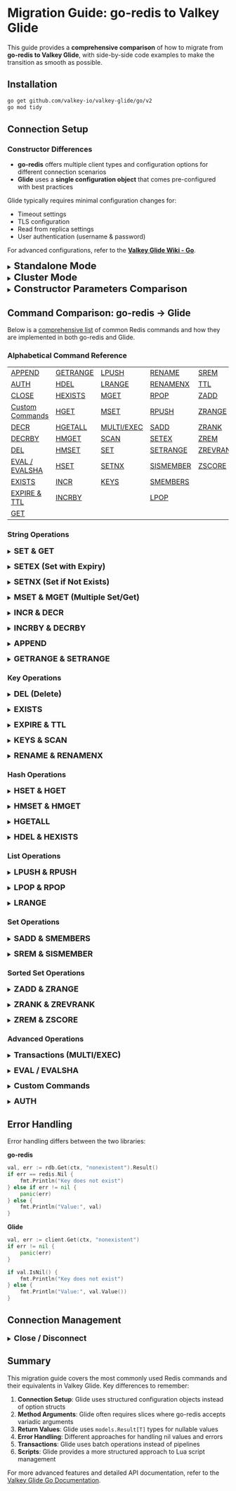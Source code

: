 # Migration Guide: go-redis to Valkey Glide

This guide provides a **comprehensive comparison** of how to migrate from **go-redis to Valkey Glide**, with side-by-side code examples to make the transition as smooth as possible.

## Installation

```bash
go get github.com/valkey-io/valkey-glide/go/v2
go mod tidy
```

## Connection Setup

### Constructor Differences

- **go-redis** offers multiple client types and configuration options for different connection scenarios
- **Glide** uses a **single configuration object** that comes pre-configured with best practices

Glide typically requires minimal configuration changes for:
- Timeout settings
- TLS configuration
- Read from replica settings
- User authentication (username & password)

For advanced configurations, refer to the **[Valkey Glide Wiki - Go](https://github.com/valkey-io/valkey-glide/wiki/Go-wrapper)**.

<details>
<summary><b style="font-size:22px;">Standalone Mode</b></summary>

**go-redis**
```go
import (
    "context"
    "github.com/redis/go-redis/v9"
)

var ctx = context.Background()

// Simple connection
rdb := redis.NewClient(&redis.Options{
    Addr: "localhost:6379",
})

// With options
rdbWithOptions := redis.NewClient(&redis.Options{
    Addr:     "localhost:6379",
    Username: "user",
    Password: "password",
})
```

**Glide**
```go
import (
    "context"
    "github.com/valkey-io/valkey-glide/go/v2"
    "github.com/valkey-io/valkey-glide/go/v2/config"
)

var ctx = context.Background()

// Simple connection
client, err := glide.NewClient(&config.ClientConfiguration{
    Addresses: []config.NodeAddress{
        {Host: "localhost", Port: 6379},
    },
})

// With options
clientWithOptions, err := glide.NewClient(&config.ClientConfiguration{
    Addresses: []config.NodeAddress{
        {Host: "localhost", Port: 6379},
    },
    UseTLS: true,
    Credentials: &config.ServerCredentials{
        Username: "user",
        Password: "password",
    },
    ReadFrom: config.ReadFromAZAffinity,
    RequestTimeout: 2000 * time.Millisecond,
    ConnectionBackoff: &config.ConnectionBackoffStrategy{
        NumberOfRetries: 5,
        Factor:          2,
        ExponentBase:    2,
        JitterPercent:   10,
    },
    AdvancedConfiguration: &config.AdvancedClientConfiguration{
        ConnectionTimeout: 5000 * time.Millisecond,
        TLSAdvancedConfiguration: &config.TLSAdvancedConfiguration{
            UseInsecureTLS: false,
        },
    },
    DatabaseId: 0,
})
```

</details>

<details>
<summary><b style="font-size:22px;">Cluster Mode</b></summary>

**go-redis**  
```go
import (
    "github.com/redis/go-redis/v9"
)

cluster := redis.NewClusterClient(&redis.ClusterOptions{
    Addrs: []string{"127.0.0.1:6379", "127.0.0.1:6380"},
})

// With options
clusterWithOptions := redis.NewClusterClient(&redis.ClusterOptions{
    Addrs:    []string{"127.0.0.1:6379", "127.0.0.1:6380"},
    Username: "user",
    Password: "password",
})
```

**Glide**  
```go
import (
    "github.com/valkey-io/valkey-glide/go/v2"
    "github.com/valkey-io/valkey-glide/go/v2/config"
)

client, err := glide.NewClusterClient(&config.ClusterClientConfiguration{
    Addresses: []config.NodeAddress{
        {Host: "127.0.0.1", Port: 6379},
        {Host: "127.0.0.1", Port: 6380},
    },
})

// With options
clientWithOptions, err := glide.NewClusterClient(&config.ClusterClientConfiguration{
    Addresses: []config.NodeAddress{
        {Host: "127.0.0.1", Port: 6379},
        {Host: "127.0.0.1", Port: 6380},
    },
    UseTLS: true,
    Credentials: &config.ServerCredentials{
        Username: "user",
        Password: "password",
    },
    ReadFrom: config.ReadFromAZAffinity,
    RequestTimeout: 2000 * time.Millisecond,
    ConnectionBackoff: &config.ConnectionBackoffStrategy{
        NumberOfRetries: 5,
        Factor:          2,
        ExponentBase:    2,
        JitterPercent:   10,
    },
    AdvancedConfiguration: &config.AdvancedClusterClientConfiguration{
        ConnectionTimeout: 5000 * time.Millisecond,
        TLSAdvancedConfiguration: &config.TLSAdvancedConfiguration{
            UseInsecureTLS: false,
        },
    },
})
```

</details>

<details>
<summary><b style="font-size:22px;">Constructor Parameters Comparison</b></summary>

The table below compares **go-redis options** with **Glide configuration parameters**:

| **go-redis Parameter** | **Equivalent Glide Configuration** |
|--------------------------|--------------------------------------|
| `Addr: string`           | `Addresses: []config.NodeAddress{{Host: string, Port: int}}` |
| `Username: string`       | `Credentials: &config.ServerCredentials{Username: string}` |
| `Password: string`       | `Credentials: &config.ServerCredentials{Password: string}` |
| `DB: int`                | `DatabaseId: int` |
| `TLSConfig: *tls.Config` | `UseTLS: true` |
| `DialTimeout: time.Duration` | `RequestTimeout: time.Duration` |
| `ReadTimeout: time.Duration` | `RequestTimeout: time.Duration` |
| `WriteTimeout: time.Duration` | `RequestTimeout: time.Duration` |
| `MaxRetries: int`        | `ConnectionBackoff: &config.ConnectionBackoffStrategy{NumberOfRetries: int}` |
| `MinRetryBackoff: time.Duration` | `ConnectionBackoff: &config.ConnectionBackoffStrategy{Factor: int, ExponentBase: int}` |
| `MaxRetryBackoff: time.Duration` | `ConnectionBackoff: &config.ConnectionBackoffStrategy{Factor: int, ExponentBase: int}` |
| `ClientName: string`     | `ClientName: string` |
| `ReadFrom: ReadFrom`     | `ReadFrom: config.ReadFrom.Replica` / `config.ReadFrom.PreferReplica` / `config.ReadFrom.AZAffinity` / `config.ReadFrom.AZAffinityReplicasAndPrimary` [Read about AZ affinity](https://valkey.io/blog/az-affinity-strategy/) |
| `LazyConnect: bool`      | `LazyConnect: bool` |

**Advanced configuration**

Both **Standalone** and **Cluster** modes support advanced configuration options:

```go
// Standalone mode
client, err := glide.NewClient(&config.ClientConfiguration{
    Addresses: []config.NodeAddress{{Host: "localhost", Port: 6379}},
    RequestTimeout: 500 * time.Millisecond,
    UseTLS: true,
    ClientName: "my-client",
})

// Cluster mode
clusterClient, err := glide.NewClusterClient(&config.ClusterClientConfiguration{
    Addresses: []config.NodeAddress{{Host: "localhost", Port: 6379}},
    RequestTimeout: 500 * time.Millisecond,
    UseTLS: true,
    ClientName: "my-cluster-client",
})
```

</details>

## Command Comparison: go-redis → Glide

Below is a [comprehensive list](#command-comparison-chart) of common Redis commands and how they are implemented in both go-redis and Glide.

### Alphabetical Command Reference

|  |  |  | | |
|-------------------|----------------------------------|------------------------|----------------------------|--------------------------|
| [APPEND](#append) | [GETRANGE](#getrange-setrange) | [LPUSH](#lpush-rpush) | [RENAME](#rename-renamenx) | [SREM](#srem-sismember) |
| [AUTH](#auth) | [HDEL](#hdel-hexists) | [LRANGE](#lrange) | [RENAMENX](#rename-renamenx) | [TTL](#expire-ttl) |
| [CLOSE](#close-disconnect) | [HEXISTS](#hdel-hexists) | [MGET](#mset-mget-multiple-setget) | [RPOP](#lpop-rpop) | [ZADD](#zadd-zrange) |
| [Custom Commands](#custom-commands) | [HGET](#hset-hget) | [MSET](#mset-mget-multiple-setget) | [RPUSH](#lpush-rpush) | [ZRANGE](#zadd-zrange) |
| [DECR](#incr-decr) | [HGETALL](#hgetall) | [MULTI/EXEC](#transactions-multi-exec) | [SADD](#sadd-smembers) | [ZRANK](#zrank-zrevrank) |
| [DECRBY](#incrby-decrby) | [HMGET](#hmset-hmget) | [SCAN](#keys-scan) | [SETEX](#setex-set-with-expiry) | [ZREM](#zrem-zscore) |
| [DEL](#del-delete) | [HMSET](#hmset-hmget) | [SET](#set-get) | [SETRANGE](#getrange-setrange) | [ZREVRANK](#zrank-zrevrank) |
| [EVAL / EVALSHA](#eval-evalsha) | [HSET](#hset-hget) | [SETNX](#setnx-set-if-not-exists) | [SISMEMBER](#srem-sismember) | [ZSCORE](#zrem-zscore) |
| [EXISTS](#exists) | [INCR](#incr-decr) | [KEYS](#keys-scan) | [SMEMBERS](#sadd-smembers) | |
| [EXPIRE & TTL](#expire-ttl) | [INCRBY](#incrby-decrby) | | [LPOP](#lpop-rpop) | |
| [GET](#set-get) | | | | |

### String Operations

<a id="set-get"></a>
<details>
<summary><b style="font-size:18px;">SET & GET</b></summary>

The `SET` command stores a key-value pair in Valkey, while `GET` retrieves the value associated with a key.
- Both **go-redis** and **Glide** support these commands with similar syntax.

**go-redis**
```go
err := rdb.Set(ctx, "key", "value", 0).Err()
if err != nil {
    panic(err)
}

val, err := rdb.Get(ctx, "key").Result()
if err != nil {
    panic(err)
}
fmt.Println("key", val) // "key value"

// With expiration
err = rdb.Set(ctx, "key", "value", time.Hour).Err()
```

**Glide**
```go
_, err := client.Set(ctx, "key", "value")
if err != nil {
    panic(err)
}

val, err := client.Get(ctx, "key")
if err != nil {
    panic(err)
}
fmt.Println("key", val.Value()) // "key value"

// With expiration
import "github.com/valkey-io/valkey-glide/go/v2/options"
_, err = client.SetWithOptions(ctx, "key", "value", options.SetOptions{
    Expiry: &options.Expiry{
        Type:  options.Seconds,
        Count: 3600,
    },
})
```
</details>

<a id="setex-set-with-expiry"></a>
<details>
<summary><b style="font-size:18px;">SETEX (Set with Expiry)</b></summary>

The `SETEX` command sets a key with an expiration time in seconds.
- In **go-redis**, this is a dedicated function.
- In **Glide**, expiration is handled using options within the `Set()` command.

**go-redis**
```go
err := rdb.SetEx(ctx, "key", "value", time.Hour).Err()
if err != nil {
    panic(err)
}
```

**Glide**
```go
import "github.com/valkey-io/valkey-glide/go/v2/options"

_, err := client.SetWithOptions(ctx, "key", "value", options.SetOptions{
    Expiry: &options.Expiry{
        Type:  options.Seconds,
        Count: 3600,
    },
})
if err != nil {
    panic(err)
}
```
</details>

<a id="setnx-set-if-not-exists"></a>
<details>
<summary><b style="font-size:18px;">SETNX (Set if Not Exists)</b></summary>

The `SETNX` command sets a key only if it does not already exist.
- In **go-redis**, this is a dedicated function that returns true if the key was set, false if the key already exists.
- In **Glide**, this is handled using options within the `Set()` command.

**go-redis**
```go
result, err := rdb.SetNX(ctx, "key", "value", 0).Result()
if err != nil {
    panic(err)
}
fmt.Println(result) // true if key was set, false if key exists
```

**Glide**
```go
import "github.com/valkey-io/valkey-glide/go/v2/options"

result, err := client.SetWithOptions(ctx, "key", "value", options.SetOptions{
    ConditionalSet: options.OnlyIfDoesNotExist,
})
if err != nil {
    panic(err)
}
// Returns "OK" if key was set, nil if key exists
fmt.Println(result.Value()) // "OK" or empty if nil
```
</details>

<a id="mset-mget-multiple-setget"></a>
<details>
<summary><b style="font-size:18px;">MSET & MGET (Multiple Set/Get)</b></summary>

The `MSET` command sets multiple key-value pairs in a single operation, while `MGET` retrieves values for multiple keys.
- In **go-redis**, `MSet()` accepts a map or key-value pairs as arguments.
- In **Glide**, `MSet()` accepts a map with key-value pairs.
- For `MGet()`, **go-redis** accepts multiple keys as arguments, while **Glide** requires a slice of keys.

**go-redis**
```go
// Multiple set
err := rdb.MSet(ctx, map[string]interface{}{
    "key1": "value1",
    "key2": "value2",
}).Err()
if err != nil {
    panic(err)
}

// Multiple get
values, err := rdb.MGet(ctx, "key1", "key2").Result()
if err != nil {
    panic(err)
}
fmt.Println(values) // [value1 value2]
```

**Glide**
```go
// Multiple set
_, err := client.MSet(ctx, map[string]string{
    "key1": "value1",
    "key2": "value2",
})
if err != nil {
    panic(err)
}

// Multiple get
values, err := client.MGet(ctx, []string{"key1", "key2"})
if err != nil {
    panic(err)
}
// values is []models.Result[string]
for _, val := range values {
    if val.IsNil() {
        fmt.Println("nil")
    } else {
        fmt.Println(val.Value())
    }
}
```
</details>

<a id="incr-decr"></a>
<details>
<summary><b style="font-size:18px;">INCR & DECR</b></summary>

The `INCR` command increments the value of a key by 1, while `DECR` decrements it by 1.
- Both **go-redis** and **Glide** support these commands in the same way.
- The key must contain an integer value, otherwise an error will be returned.

**go-redis**
```go
result, err := rdb.Incr(ctx, "counter").Result()
if err != nil {
    panic(err)
}
fmt.Println(result) // 1

result, err = rdb.Decr(ctx, "counter").Result()
if err != nil {
    panic(err)
}
fmt.Println(result) // 0
```

**Glide**
```go
result, err := client.Incr(ctx, "counter")
if err != nil {
    panic(err)
}
fmt.Println(result) // 1

result, err = client.Decr(ctx, "counter")
if err != nil {
    panic(err)
}
fmt.Println(result) // 0
```
</details>

<a id="incrby-decrby"></a>
<details>
<summary><b style="font-size:18px;">INCRBY & DECRBY</b></summary>

The `INCRBY` command increases the value of a key by a specified amount, while `DECRBY` decreases it by a specified amount.
- Both **go-redis** and **Glide** support these commands in the same way.
- The key must contain an integer value, otherwise an error will be returned.

**go-redis**
```go
result, err := rdb.IncrBy(ctx, "counter", 5).Result()
if err != nil {
    panic(err)
}
fmt.Println(result) // 5

result, err = rdb.DecrBy(ctx, "counter", 2).Result()
if err != nil {
    panic(err)
}
fmt.Println(result) // 3
```

**Glide**
```go
result, err := client.IncrBy(ctx, "counter", 5)
if err != nil {
    panic(err)
}
fmt.Println(result) // 5

result, err = client.DecrBy(ctx, "counter", 2)
if err != nil {
    panic(err)
}
fmt.Println(result) // 3
```
</details>

<a id="append"></a>
<details>
<summary><b style="font-size:18px;">APPEND</b></summary>

The `APPEND` command appends a value to the end of an existing string stored at a key.
- Both **go-redis** and **Glide** support this command in the same way.
- Returns the length of the string after the append operation.

**go-redis**
```go
err := rdb.Set(ctx, "greeting", "Hello", 0).Err()
if err != nil {
    panic(err)
}

length, err := rdb.Append(ctx, "greeting", " World").Result()
if err != nil {
    panic(err)
}
fmt.Println(length) // 11

result, err := rdb.Get(ctx, "greeting").Result()
if err != nil {
    panic(err)
}
fmt.Println(result) // "Hello World"
```

**Glide**
```go
_, err := client.Set(ctx, "greeting", "Hello")
if err != nil {
    panic(err)
}

length, err := client.Append(ctx, "greeting", " World")
if err != nil {
    panic(err)
}
fmt.Println(length) // 11

result, err := client.Get(ctx, "greeting")
if err != nil {
    panic(err)
}
fmt.Println(result.Value()) // "Hello World"
```
</details>

<a id="getrange-setrange"></a>
<details>
<summary><b style="font-size:18px;">GETRANGE & SETRANGE</b></summary>

The `GETRANGE` command retrieves a substring from a string value stored at a key, while `SETRANGE` overwrites part of a string at a key starting at a specified offset.
- Both **go-redis** and **Glide** support these commands in the same way.

**go-redis**
```go
err := rdb.Set(ctx, "key", "Hello World", 0).Err()
if err != nil {
    panic(err)
}

result, err := rdb.GetRange(ctx, "key", 0, 4).Result()
if err != nil {
    panic(err)
}
fmt.Println(result) // "Hello"

length, err := rdb.SetRange(ctx, "key", 6, "Redis").Result()
if err != nil {
    panic(err)
}
fmt.Println(length) // 11

updated, err := rdb.Get(ctx, "key").Result()
if err != nil {
    panic(err)
}
fmt.Println(updated) // "Hello Redis"
```

**Glide**
```go
_, err := client.Set(ctx, "key", "Hello World")
if err != nil {
    panic(err)
}

result, err := client.GetRange(ctx, "key", 0, 4)
if err != nil {
    panic(err)
}
fmt.Println(result) // "Hello"

length, err := client.SetRange(ctx, "key", 6, "Redis")
if err != nil {
    panic(err)
}
fmt.Println(length) // 11

updated, err := client.Get(ctx, "key")
if err != nil {
    panic(err)
}
fmt.Println(updated.Value()) // "Hello Redis"
```
</details>

### Key Operations

<a id="del-delete"></a>
<details>
<summary><b style="font-size:18px;">DEL (Delete)</b></summary>

The `DEL` command removes one or more keys from Valkey.
- In **go-redis**, `Del()` accepts multiple keys as separate arguments.
- In **Glide**, `Del()` requires a slice of keys.

**go-redis**
```go
result, err := rdb.Del(ctx, "key1", "key2").Result()
if err != nil {
    panic(err)
}
fmt.Println(result) // 2 (number of keys deleted)
```

**Glide**
```go
result, err := client.Del(ctx, []string{"key1", "key2"})
if err != nil {
    panic(err)
}
fmt.Println(result) // 2 (number of keys deleted)
```
</details>

<a id="exists"></a>
<details>
<summary><b style="font-size:18px;">EXISTS</b></summary>

The `EXISTS` command checks if one or more keys exist in Valkey.
- In **go-redis**, `Exists()` accepts multiple keys as separate arguments and returns the number of keys that exist.
- In **Glide**, `Exists()` requires a slice of keys and also returns the number of keys that exist.

**go-redis**
```go
result, err := rdb.Exists(ctx, "existKey", "nonExistKey").Result()
if err != nil {
    panic(err)
}
fmt.Println(result) // 1 (number of keys that exist)
```

**Glide**
```go
result, err := client.Exists(ctx, []string{"existKey", "nonExistKey"})
if err != nil {
    panic(err)
}
fmt.Println(result) // 1 (number of keys that exist)
```
</details>

<a id="expire-ttl"></a>
<details>
<summary><b style="font-size:18px;">EXPIRE & TTL</b></summary>

The `EXPIRE` command sets a time-to-live (TTL) for a key, after which it will be automatically deleted. The `TTL` command returns the remaining time-to-live for a key.
- Both **go-redis** and **Glide** support these commands with similar syntax.

**go-redis**
```go
result, err := rdb.Expire(ctx, "key", 10*time.Second).Result()
if err != nil {
    panic(err)
}
fmt.Println(result) // true (success)

ttl, err := rdb.TTL(ctx, "key").Result()
if err != nil {
    panic(err)
}
fmt.Println(ttl) // 10s (seconds remaining)
```

**Glide**
```go
result, err := client.Expire(ctx, "key", 10*time.Second)
if err != nil {
    panic(err)
}
fmt.Println(result) // true (success)

ttl, err := client.TTL(ctx, "key")
if err != nil {
    panic(err)
}
fmt.Println(ttl) // 10 (seconds remaining)
```
</details>

<a id="keys-scan"></a>
<details>
<summary><b style="font-size:18px;">KEYS & SCAN</b></summary>

The `KEYS` command returns all keys matching a pattern, while `SCAN` iterates through keys in a more efficient way for production use.
- `KEYS` is not recommended for production use as it blocks the server until completion.
- `SCAN` is the preferred method for iterating through keys in production environments.
- In **Glide**, the cursor returned by `Scan()` needs to be handled using the `models.Cursor` type.

**go-redis**
```go
// KEYS (not recommended for production)
allKeys, err := rdb.Keys(ctx, "*").Result()
if err != nil {
    panic(err)
}

// SCAN (recommended for production)
var cursor uint64
var keys []string
for {
    var err error
    keys, cursor, err = rdb.Scan(ctx, cursor, "*", 10).Result()
    if err != nil {
        panic(err)
    }
    
    if len(keys) > 0 {
        fmt.Println("SCAN iteration:", keys)
    }
    
    if cursor == 0 {
        break
    }
}
```

**Glide**
```go
import "github.com/valkey-io/valkey-glide/go/v2/models"

// KEYS (not recommended for production)
allKeys, err := client.Keys(ctx, "*")
if err != nil {
    panic(err)
}

// SCAN (recommended for production)
cursor := models.NewCursor("0")
for {
    result, err := client.Scan(ctx, cursor)
    if err != nil {
        panic(err)
    }
    
    keys := result.Data
    if len(keys) > 0 {
        fmt.Println("SCAN iteration:", keys)
    }
    
    cursor = result.Cursor
    if cursor.IsFinished() {
        break
    }
}
```
</details>

<a id="rename-renamenx"></a>
<details>
<summary><b style="font-size:18px;">RENAME & RENAMENX</b></summary>

The `RENAME` command renames a key, while `RENAMENX` renames a key only if the new key does not already exist.
- Both **go-redis** and **Glide** support these commands with similar syntax.

**go-redis**
```go
err := rdb.Set(ctx, "oldkey", "value", 0).Err()
if err != nil {
    panic(err)
}

result, err := rdb.Rename(ctx, "oldkey", "newkey").Result()
if err != nil {
    panic(err)
}
fmt.Println(result) // "OK"

err = rdb.Set(ctx, "key1", "value1", 0).Err()
if err != nil {
    panic(err)
}

success, err := rdb.RenameNX(ctx, "key1", "key2").Result()
if err != nil {
    panic(err)
}
fmt.Println(success) // true (success)
```

**Glide**
```go
_, err := client.Set(ctx, "oldkey", "value")
if err != nil {
    panic(err)
}

result, err := client.Rename(ctx, "oldkey", "newkey")
if err != nil {
    panic(err)
}
fmt.Println(result) // "OK"

_, err = client.Set(ctx, "key1", "value1")
if err != nil {
    panic(err)
}

success, err := client.RenameNX(ctx, "key1", "key2")
if err != nil {
    panic(err)
}
fmt.Println(success) // true (success)
```
</details>

### Hash Operations

<a id="hset-hget"></a>
<details>
<summary><b style="font-size:18px;">HSET & HGET</b></summary>

The `HSET` command sets field-value pairs in a hash stored at a key, while `HGET` retrieves the value of a specific field.
- In **go-redis**, `HSet()` accepts field-value pairs as separate arguments or a map.
- In **Glide**, `HSet()` accepts a map with field-value pairs.

**go-redis**
```go
// Set multiple fields
result, err := rdb.HSet(ctx, "hash", "key1", "1", "key2", "2").Result()
if err != nil {
    panic(err)
}
fmt.Println(result) // 2 (fields added)

// Get a single field
value, err := rdb.HGet(ctx, "hash", "key1").Result()
if err != nil {
    panic(err)
}
fmt.Println(value) // "1"
```

**Glide**
```go
// Set multiple fields
result, err := client.HSet(ctx, "hash", map[string]string{
    "key1": "1",
    "key2": "2",
})
if err != nil {
    panic(err)
}
fmt.Println(result) // 2 (fields added)

// Get a single field
value, err := client.HGet(ctx, "hash", "key1")
if err != nil {
    panic(err)
}
fmt.Println(value.Value()) // "1"
```
</details>

<a id="hmset-hmget"></a>
<details>
<summary><b style="font-size:18px;">HMSET & HMGET</b></summary>

The `HMSET` command sets multiple field-value pairs in a hash, while `HMGET` retrieves values for multiple fields.
- In **go-redis**, `HMSet()` accepts either field-value pairs as arguments or a map.
- In **Glide**, there is no separate `HMSet()` method; instead, `HSet()` is used for setting multiple fields.
- For `HMGet()`, **go-redis** accepts multiple fields as arguments, while **Glide** requires a slice of fields.

**go-redis**
```go
// Set multiple fields
err := rdb.HMSet(ctx, "hash", map[string]interface{}{
    "key1": "1",
    "key2": "2",
}).Err()
if err != nil {
    panic(err)
}

// Get multiple fields
values, err := rdb.HMGet(ctx, "hash", "key1", "key2").Result()
if err != nil {
    panic(err)
}
fmt.Println(values) // ["1", "2"]
```

**Glide**
```go
// Set multiple fields (same as HSet in Glide)
_, err := client.HSet(ctx, "hash", map[string]string{
    "key1": "1",
    "key2": "2",
})
if err != nil {
    panic(err)
}

// Get multiple fields
values, err := client.HMGet(ctx, "hash", []string{"key1", "key2"})
if err != nil {
    panic(err)
}
// values is []models.Result[string]
for _, val := range values {
    if val.IsNil() {
        fmt.Println("nil")
    } else {
        fmt.Println(val.Value())
    }
}
```
</details>

<a id="hgetall"></a>
<details>
<summary><b style="font-size:18px;">HGETALL</b></summary>

The `HGETALL` command retrieves all field-value pairs from a hash.
- Both **go-redis** and **Glide** support this command in the same way.
- Returns a map with field names as keys and their values.

**go-redis**
```go
err := rdb.HSet(ctx, "user", map[string]interface{}{
    "name": "John",
    "age":  "30",
}).Err()
if err != nil {
    panic(err)
}

user, err := rdb.HGetAll(ctx, "user").Result()
if err != nil {
    panic(err)
}
fmt.Println(user) // map[name:John age:30]
```

**Glide**
```go
_, err := client.HSet(ctx, "user", map[string]string{
    "name": "John",
    "age":  "30",
})
if err != nil {
    panic(err)
}

user, err := client.HGetAll(ctx, "user")
if err != nil {
    panic(err)
}
fmt.Println(user) // map[name:John age:30]
```
</details>

<a id="hdel-hexists"></a>
<details>
<summary><b style="font-size:18px;">HDEL & HEXISTS</b></summary>

The `HDEL` command removes one or more fields from a hash, while `HEXISTS` checks if a field exists in a hash.
- In **go-redis**, `HDel()` accepts multiple fields as separate arguments.
- In **Glide**, `HDel()` requires a slice of fields.

**go-redis**
```go
result, err := rdb.HDel(ctx, "hash", "field1", "field2").Result()
if err != nil {
    panic(err)
}
fmt.Println(result) // 2 (fields deleted)

exists, err := rdb.HExists(ctx, "hash", "field1").Result()
if err != nil {
    panic(err)
}
fmt.Println(exists) // false
```

**Glide**
```go
result, err := client.HDel(ctx, "hash", []string{"field1", "field2"})
if err != nil {
    panic(err)
}
fmt.Println(result) // 2 (fields deleted)

exists, err := client.HExists(ctx, "hash", "field1")
if err != nil {
    panic(err)
}
fmt.Println(exists) // false
```
</details>

### List Operations

<a id="lpush-rpush"></a>
<details>
<summary><b style="font-size:18px;">LPUSH & RPUSH</b></summary>

The `LPUSH` command adds elements to the head of a list, while `RPUSH` adds elements to the tail.
- In **go-redis**, these commands accept multiple elements as separate arguments.
- In **Glide**, these commands require a slice of elements.

**go-redis**
```go
result, err := rdb.LPush(ctx, "list", "element1", "element2").Result()
if err != nil {
    panic(err)
}
fmt.Println(result) // 2 (list length)

result, err = rdb.RPush(ctx, "list", "element3", "element4").Result()
if err != nil {
    panic(err)
}
fmt.Println(result) // 4 (list length)
```

**Glide**
```go
result, err := client.LPush(ctx, "list", []string{"element1", "element2"})
if err != nil {
    panic(err)
}
fmt.Println(result) // 2 (list length)

result, err = client.RPush(ctx, "list", []string{"element3", "element4"})
if err != nil {
    panic(err)
}
fmt.Println(result) // 4 (list length)
```
</details>

<a id="lpop-rpop"></a>
<details>
<summary><b style="font-size:18px;">LPOP & RPOP</b></summary>

The `LPOP` command removes and returns an element from the head of a list, while `RPOP` removes and returns an element from the tail.
- Both **go-redis** and **Glide** support these commands with similar syntax.

**go-redis**
```go
value, err := rdb.LPop(ctx, "list").Result()
if err != nil {
    panic(err)
}
fmt.Println(value) // "element2"

value, err = rdb.RPop(ctx, "list").Result()
if err != nil {
    panic(err)
}
fmt.Println(value) // "element4"
```

**Glide**
```go
value, err := client.LPop(ctx, "list")
if err != nil {
    panic(err)
}
fmt.Println(value.Value()) // "element2"

value, err = client.RPop(ctx, "list")
if err != nil {
    panic(err)
}
fmt.Println(value.Value()) // "element4"
```
</details>

<a id="lrange"></a>
<details>
<summary><b style="font-size:18px;">LRANGE</b></summary>

The `LRANGE` command returns a range of elements from a list.
- Both **go-redis** and **Glide** support this command with similar syntax.

**go-redis**
```go
values, err := rdb.LRange(ctx, "list", 0, -1).Result()
if err != nil {
    panic(err)
}
fmt.Println(values) // ["element1", "element3"]
```

**Glide**
```go
values, err := client.LRange(ctx, "list", 0, -1)
if err != nil {
    panic(err)
}
fmt.Println(values) // ["element1", "element3"]
```
</details>

### Set Operations

<a id="sadd-smembers"></a>
<details>
<summary><b style="font-size:18px;">SADD & SMEMBERS</b></summary>

The `SADD` command adds members to a set, while `SMEMBERS` returns all members of a set.
- In **go-redis**, `SAdd()` accepts multiple members as separate arguments.
- In **Glide**, `SAdd()` requires a slice of members.

**go-redis**
```go
result, err := rdb.SAdd(ctx, "set", "member1", "member2").Result()
if err != nil {
    panic(err)
}
fmt.Println(result) // 2 (members added)

members, err := rdb.SMembers(ctx, "set").Result()
if err != nil {
    panic(err)
}
fmt.Println(members) // ["member1", "member2"]
```

**Glide**
```go
result, err := client.SAdd(ctx, "set", []string{"member1", "member2"})
if err != nil {
    panic(err)
}
fmt.Println(result) // 2 (members added)

members, err := client.SMembers(ctx, "set")
if err != nil {
    panic(err)
}
// Convert map[string]struct{} to slice for printing
var memberSlice []string
for member := range members {
    memberSlice = append(memberSlice, member)
}
fmt.Println(memberSlice) // ["member1", "member2"]
```
</details>

<a id="srem-sismember"></a>
<details>
<summary><b style="font-size:18px;">SREM & SISMEMBER</b></summary>

The `SREM` command removes members from a set, while `SISMEMBER` checks if a member exists in a set.
- In **go-redis**, `SRem()` accepts multiple members as separate arguments.
- In **Glide**, `SRem()` requires a slice of members.

**go-redis**
```go
result, err := rdb.SRem(ctx, "set", "member1").Result()
if err != nil {
    panic(err)
}
fmt.Println(result) // 1 (members removed)

exists, err := rdb.SIsMember(ctx, "set", "member1").Result()
if err != nil {
    panic(err)
}
fmt.Println(exists) // false
```

**Glide**
```go
result, err := client.SRem(ctx, "set", []string{"member1"})
if err != nil {
    panic(err)
}
fmt.Println(result) // 1 (members removed)

exists, err := client.SIsMember(ctx, "set", "member1")
if err != nil {
    panic(err)
}
fmt.Println(exists) // false
```
</details>

### Sorted Set Operations

<a id="zadd-zrange"></a>
<details>
<summary><b style="font-size:18px;">ZADD & ZRANGE</b></summary>

The `ZADD` command adds members with scores to a sorted set, while `ZRANGE` returns a range of members.
- In **go-redis**, `ZAdd()` accepts score-member pairs.
- In **Glide**, `ZAdd()` accepts a map with member-score pairs.

**go-redis**
```go
import "github.com/redis/go-redis/v9"

result, err := rdb.ZAdd(ctx, "zset", redis.Z{Score: 1, Member: "member1"}, redis.Z{Score: 2, Member: "member2"}).Result()
if err != nil {
    panic(err)
}
fmt.Println(result) // 2 (members added)

members, err := rdb.ZRange(ctx, "zset", 0, -1).Result()
if err != nil {
    panic(err)
}
fmt.Println(members) // ["member1", "member2"]
```

**Glide**
```go
result, err := client.ZAdd(ctx, "zset", map[string]float64{
    "member1": 1.0,
    "member2": 2.0,
})
if err != nil {
    panic(err)
}
fmt.Println(result) // 2 (members added)

import "github.com/valkey-io/valkey-glide/go/v2/options"

members, err := client.ZRange(ctx, "zset", options.RangeByIndex{Start: 0, End: -1})
if err != nil {
    panic(err)
}
fmt.Println(members) // ["member1", "member2"]
```
</details>

<a id="zrank-zrevrank"></a>
<details>
<summary><b style="font-size:18px;">ZRANK & ZREVRANK</b></summary>

The `ZRANK` command returns the rank of a member in a sorted set (lowest to highest), while `ZREVRANK` returns the rank from highest to lowest.
- Both **go-redis** and **Glide** support these commands with similar syntax.

**go-redis**
```go
rank, err := rdb.ZRank(ctx, "zset", "member1").Result()
if err != nil {
    panic(err)
}
fmt.Println(rank) // 0

revRank, err := rdb.ZRevRank(ctx, "zset", "member1").Result()
if err != nil {
    panic(err)
}
fmt.Println(revRank) // 1
```

**Glide**
```go
rank, err := client.ZRank(ctx, "zset", "member1")
if err != nil {
    panic(err)
}
fmt.Println(rank.Value()) // 0

revRank, err := client.ZRevRank(ctx, "zset", "member1")
if err != nil {
    panic(err)
}
fmt.Println(revRank.Value()) // 1
```
</details>

<a id="zrem-zscore"></a>
<details>
<summary><b style="font-size:18px;">ZREM & ZSCORE</b></summary>

The `ZREM` command removes members from a sorted set, while `ZSCORE` returns the score of a member.
- In **go-redis**, `ZRem()` accepts multiple members as separate arguments.
- In **Glide**, `ZRem()` requires a slice of members.

**go-redis**
```go
result, err := rdb.ZRem(ctx, "zset", "member1").Result()
if err != nil {
    panic(err)
}
fmt.Println(result) // 1 (members removed)

score, err := rdb.ZScore(ctx, "zset", "member2").Result()
if err != nil {
    panic(err)
}
fmt.Println(score) // 2.0
```

**Glide**
```go
result, err := client.ZRem(ctx, "zset", []string{"member1"})
if err != nil {
    panic(err)
}
fmt.Println(result) // 1 (members removed)

score, err := client.ZScore(ctx, "zset", "member2")
if err != nil {
    panic(err)
}
fmt.Println(score.Value()) // 2.0
```
</details>

### Advanced Operations

<a id="transactions-multi-exec"></a>
<details>
<summary><b style="font-size:18px;">Transactions (MULTI/EXEC)</b></summary>

Transactions allow you to execute multiple commands atomically.
- In **go-redis**, transactions are handled using `TxPipeline()`.
- In **Glide**, transactions are handled using batch operations with `Exec()`.

**go-redis**
```go
pipe := rdb.TxPipeline()
pipe.Set(ctx, "key1", "value1", 0)
pipe.Set(ctx, "key2", "value2", 0)
pipe.Incr(ctx, "counter")

results, err := pipe.Exec(ctx)
if err != nil {
    panic(err)
}
fmt.Println(len(results)) // 3 (commands executed)
```

**Glide**
```go
import "github.com/valkey-io/valkey-glide/go/v2/pipeline"

batch := pipeline.NewStandaloneBatch()
batch.Set("key1", "value1")
batch.Set("key2", "value2")
batch.Incr("counter")

results, err := client.Exec(ctx, batch, false)
if err != nil {
    panic(err)
}
fmt.Println(len(results)) // 3 (commands executed)
```
</details>

<a id="eval-evalsha"></a>
<details>
<summary><b style="font-size:18px;">EVAL / EVALSHA</b></summary>

The `EVAL` command executes Lua scripts, while `EVALSHA` executes scripts by their SHA1 hash.
- Both **go-redis** and **Glide** support Lua script execution.
- In **Glide**, scripts are managed using the `Script` type and `InvokeScript()` method.

**go-redis**
```go
script := `
    local key = KEYS[1]
    local value = ARGV[1]
    redis.call('SET', key, value)
    return redis.call('GET', key)
`

result, err := rdb.Eval(ctx, script, []string{"mykey"}, "myvalue").Result()
if err != nil {
    panic(err)
}
fmt.Println(result) // "myvalue"
```

**Glide**
```go
import "github.com/valkey-io/valkey-glide/go/v2/options"

scriptCode := `
    local key = KEYS[1]
    local value = ARGV[1]
    redis.call('SET', key, value)
    return redis.call('GET', key)
`

script := options.NewScript(scriptCode)
result, err := client.InvokeScriptWithOptions(ctx, script, options.ScriptOptions{
    Keys: []string{"mykey"},
    Args: []string{"myvalue"},
})
if err != nil {
    panic(err)
}
fmt.Println(result) // "myvalue"
```
</details>

<a id="custom-commands"></a>
<details>
<summary><b style="font-size:18px;">Custom Commands</b></summary>

Both libraries support executing custom or arbitrary Redis commands.
- In **go-redis**, use `Do()` method.
- In **Glide**, use `CustomCommand()` method.

**go-redis**
```go
result, err := rdb.Do(ctx, "PING").Result()
if err != nil {
    panic(err)
}
fmt.Println(result) // "PONG"

// Custom command with arguments
result, err = rdb.Do(ctx, "SET", "customkey", "customvalue").Result()
if err != nil {
    panic(err)
}
fmt.Println(result) // "OK"
```

**Glide**
```go
result, err := client.CustomCommand(ctx, []string{"PING"})
if err != nil {
    panic(err)
}
fmt.Println(result) // "PONG"

// Custom command with arguments
result, err = client.CustomCommand(ctx, []string{"SET", "customkey", "customvalue"})
if err != nil {
    panic(err)
}
fmt.Println(result) // "OK"
```
</details>

<a id="auth"></a>
<details>
<summary><b style="font-size:18px;">AUTH</b></summary>

Authentication is typically handled during connection setup, but can also be done explicitly.
- In **go-redis**, authentication is usually set in the client options or can be done with `Auth()`.
- In **Glide**, authentication is set in the client configuration during connection setup.

**go-redis**
```go
// During connection setup
rdb := redis.NewClient(&redis.Options{
    Addr:     "localhost:6379",
    Username: "user",
    Password: "password",
})

// Or explicitly after connection
result, err := rdb.Auth(ctx, "password").Result()
if err != nil {
    panic(err)
}
fmt.Println(result) // "OK"
```

**Glide**
```go
// During connection setup (recommended)
client, err := glide.NewClient(&config.ClientConfiguration{
    Addresses: []config.NodeAddress{
        {Host: "localhost", Port: 6379},
    },
    Credentials: &config.ServerCredentials{
        Username: "user",
        Password: "password",
    },
})

// Authentication is handled automatically during connection
```
</details>

## Error Handling

Error handling differs between the two libraries:

**go-redis**
```go
val, err := rdb.Get(ctx, "nonexistent").Result()
if err == redis.Nil {
    fmt.Println("Key does not exist")
} else if err != nil {
    panic(err)
} else {
    fmt.Println("Value:", val)
}
```

**Glide**
```go
val, err := client.Get(ctx, "nonexistent")
if err != nil {
    panic(err)
}

if val.IsNil() {
    fmt.Println("Key does not exist")
} else {
    fmt.Println("Value:", val.Value())
}
```

## Connection Management

<a id="close-disconnect"></a>
<details>
<summary><b style="font-size:18px;">Close / Disconnect</b></summary>

Properly closing connections is important to free up resources and avoid connection leaks.
- In **go-redis**, you call `Close()` on the client and handle any potential errors.
- In **Glide**, you call `Close()` on the client (no error return).

**go-redis**
```go
// Close connection
err := rdb.Close()
if err != nil {
    panic(err)
}

// For cluster connections
err = cluster.Close()
if err != nil {
    panic(err)
}
```

**Glide**
```go
// Close connection (works for both standalone and cluster)
client.Close()
```
</details>

## Summary

This migration guide covers the most commonly used Redis commands and their equivalents in Valkey Glide. Key differences to remember:

1. **Connection Setup**: Glide uses structured configuration objects instead of option structs
2. **Method Arguments**: Glide often requires slices where go-redis accepts variadic arguments
3. **Return Values**: Glide uses `models.Result[T]` types for nullable values
4. **Error Handling**: Different approaches for handling nil values and errors
5. **Transactions**: Glide uses batch operations instead of pipelines
6. **Scripts**: Glide provides a more structured approach to Lua script management

For more advanced features and detailed API documentation, refer to the [Valkey Glide Go Documentation](https://github.com/valkey-io/valkey-glide/wiki/Go-wrapper).
